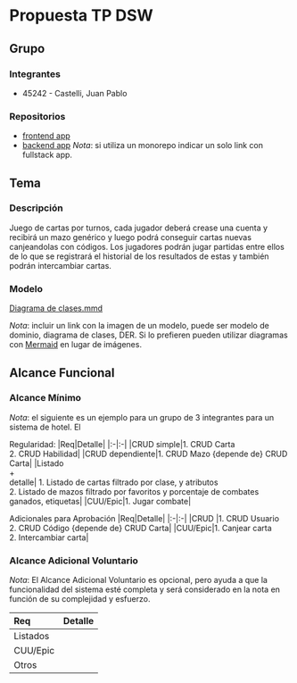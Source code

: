 # Propuesta TP DSW

## Grupo
### Integrantes
* 45242 - Castelli, Juan Pablo

### Repositorios
* [frontend app](http://hyperlinkToGihubOrGitlab)
* [backend app](http://hyperlinkToGihubOrGitlab)
*Nota*: si utiliza un monorepo indicar un solo link con fullstack app.

## Tema
### Descripción
Juego de cartas por turnos, cada jugador deberá crease una cuenta y recibirá un mazo genérico y luego podrá conseguir cartas nuevas canjeandolas con códigos.
Los jugadores podrán jugar partidas entre ellos de lo que se registrará el historial de los resultados de estas y también podrán intercambiar cartas.

### Modelo
[Diagrama de clases.mmd](https://github.com/jpcastelli58/TP-DSW-Juego-Cartas/blob/main/Diagrama%20de%20clases.mmd)

*Nota*: incluir un link con la imagen de un modelo, puede ser modelo de dominio, diagrama de clases, DER. Si lo prefieren pueden utilizar diagramas con [Mermaid](https://mermaid.js.org) en lugar de imágenes.

## Alcance Funcional 

### Alcance Mínimo

*Nota*: el siguiente es un ejemplo para un grupo de 3 integrantes para un sistema de hotel. El 

Regularidad:
|Req|Detalle|
|:-|:-|
|CRUD simple|1. CRUD Carta<br>2. CRUD Habilidad|
|CRUD dependiente|1. CRUD Mazo {depende de} CRUD Carta|
|Listado<br>+<br>detalle| 1. Listado de cartas filtrado por clase, y atributos <br> 2. Listado de mazos filtrado por favoritos y porcentaje de combates ganados, etiquetas|
|CUU/Epic|1. Jugar combate|


Adicionales para Aprobación
|Req|Detalle|
|:-|:-|
|CRUD |1. CRUD Usuario<br>2. CRUD Código {depende de} CRUD Carta|
|CUU/Epic|1. Canjear carta<br>2. Intercambiar carta|


### Alcance Adicional Voluntario

*Nota*: El Alcance Adicional Voluntario es opcional, pero ayuda a que la funcionalidad del sistema esté completa y será considerado en la nota en función de su complejidad y esfuerzo.

|Req|Detalle|
|:-|:-|
|Listados ||
|CUU/Epic||
|Otros||

